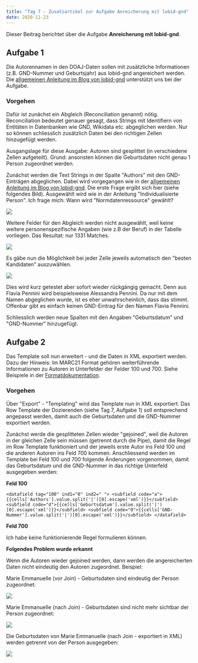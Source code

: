 ```yaml
---
title: "Tag 7 - Zusatzartikel zur Aufgabe Anreicherung mit lobid-gnd"
date: 2020-11-23
---
```


Dieser Beitrag berichtet über die Aufgabe **Anreicherung mit lobid-gnd**.

## Aufgabe 1

Die Autorennamen in den DOAJ-Daten sollen mit zusätzliche Informationen (z.B. GND-Nummer und Geburtsjahr) aus lobid-gnd angereichert werden. Die [allgemeinen Anleitung im Blog von lobid-gnd](https://blog.lobid.org/2018/08/27/openrefine.html) unterstützt uns bei der Aufgabe.

### Vorgehen

Dafür ist zunächst ein Abgleich (Reconciliation genannt) nötig. Reconciliation bedeutet genauer gesagt, dass Strings mit Identifiern von Entitäten in Datenbanken wie GND, Wikidata etc. abgeglichen werden. Nur so können schliesslich zusätzlich Daten bei den richtigen Zellen hinzugefügt werden.

Ausgangslage für diese Ausgabe: Autoren sind gesplittet (in verschiedene Zellen aufgeteilt). Grund: ansonsten können die Geburtsdaten nicht genau  1 Person zugeordnet werden.

Zunächst werden die Text Strings in der Spalte "Authors" mit den GND-Einträgen abgeglichen. Dabei wird vorgegangen wie in der [allgemeinen Anleitung im Blog von lobid-gnd](https://blog.lobid.org/2018/08/27/openrefine.html).
Die erste Frage ergibt sich hier (siehe folgendes Bild). Ausgewählt wird wie in der Anleitung "Individualisierte Person". Ich frage mich: Wann wird "Normdatenressource" gewählt?

![]({{site.baseurl}}/images/reconciliation1.jpg)

Weitere Felder für den Abgleich werden nicht ausgewählt, weil keine weitere personenspezifische Angaben (wie z.B der Beruf) in der Tabelle vorliegen.
Das Resultat: nur 1331 Matches.

![]({{site.baseurl}}/images/reconciliation2.jpg)

Es gäbe nun die Möglichkeit bei jeder Zelle jeweils automatisch den "besten Kandidaten" auszuwählen.


![]({{site.baseurl}}/images/reconciliation3.jpg)

Dies wird kurz getestet aber sofort wieder rückgängig gemacht. Denn aus Flavia Pennini  wird beispielsweise Alessandra Pennini. Da nur mit dem Namen abgeglichen wurde, ist es eher unwahrscheinlich, dass das stimmt. Offenbar gibt es einfach keinen GND-Eintrag für den Namen Flavia Pennini. 

Schliesslich werden neue Spalten mit den Angaben "Geburtsdatum" und "GND-Nummer" hinzugefügt.

## Aufgabe 2

Das Template soll nun erweitert - und die Daten in XML exportiert werden. Dazu der Hinweis: Im MARC21 Format gehören weiterführende Informationen zu Autoren in Unterfelder der Felder 100 und 700. Siehe Beispiele in der [Formatdokumentation](https://www.loc.gov/marc/bibliographic/concise/bd100.html).

### Vorgehen

Über "Export" - "Templating" wird das Template nun in XML exportiert. Das Row Template der Dozierenden (siehe Tag 7, Aufgabe 1) soll entsprechend angepasst werden, damit auch die Geburtsdaten und die GND-Nummer exportiert werden. 

Zunächst werde die gesplitteten Zellen wieder "gejoined", weil die Autoren in der gleichen Zelle sein müssen (getrennt durch die Pipe), damit die Regel im Row Template funktioniert und der jeweils erste Autor ins Feld 100 und die anderen Autoren ins Feld 700 kommen. Anschliessend werden im Template bei Feld 100 und 700 folgende Änderungen vorgenommen, damit das Geburtsdatum und die GND-Nummer in das richtige Unterfeld ausgegeben werden:

**Feld 100**

`<datafield tag="100" ind1="0" ind2=" ">
    <subfield code="a">{{cells['Authors'].value.split('|')[0].escape('xml')}}</subfield>
    <subfield code="d">{{cells['Geburtsdatum'].value.split('|')[0].escape('xml')}}</subfield>
    <subfield code="0">{{cells['GND-Nummer'].value.split('|')[0].escape('xml')}}</subfield>
</datafield>`

**Feld 700**

Ich habe keine funktionierende Regel formulieren können.

**Folgendes Problem wurde erkannt**

Wenn die Autoren wieder gejoined werden, dann werden die angereicherten Daten nicht eindeutig den Autoren zugeordnet. Beispiel:

Marie Emmanuelle (vor Join) - Geburtsdaten sind eindeutig der Person zugeordnet:

![]({{site.baseurl}}/images/marie_1.png)

Marie Emmanuelle (nach Join) - Geburtsdaten sind nicht mehr sichtbar der Person zugeordnet:

![]({{site.baseurl}}/images/marie_2.png)

Die Geburtsdaten von Marie Emmanuelle (nach Join - exportiert in XML) werden getrennt von der Person ausgegeben:

![]({{site.baseurl}}/images/marie_3.png)












